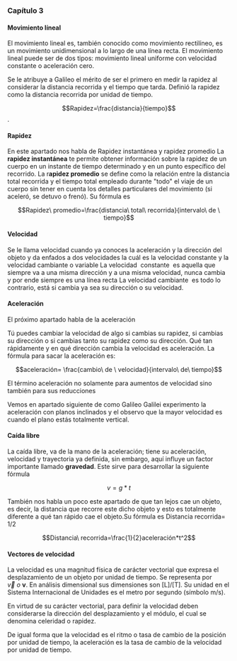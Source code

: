 ### Capítulo 3
#### Movimiento líneal

El movimiento lineal es, también conocido como movimiento rectilíneo, es un movimiento unidimensional a lo largo de una línea recta. El movimiento lineal puede ser de dos tipos: movimiento lineal uniforme con velocidad constante o aceleración cero. 

Se le atribuye a Galileo el mérito de ser el primero en medir la rapidez al considerar la distancia recorrida y el tiempo que tarda. Definió la rapidez como la distancia recorrida por unidad de tiempo. 

$$Rapidez=\frac{distancia}{tiempo}$$.

#### Rapidez

En este apartado nos habla de Rapidez instantánea y rapidez promedio La **rapidez instantánea** te permite obtener información sobre la rapidez de un cuerpo en un instante de tiempo determinado y en un punto específico del recorrido. La r**apidez promedio** se define como la relación entre la distancia total recorrida y el tiempo total empleado durante "todo" el viaje de un cuerpo sin tener en cuenta los detalles particulares del movimiento (si aceleró, se detuvo o frenó). Su fórmula es

$$Rapidez\ promedio=\frac{distancia\ total\ recorrida}{intervalo\ de \ tiempo}$$

#### Velocidad

Se le llama velocidad cuando ya conoces la aceleración y la dirección del objeto y da enfados a dos velocidades la cuál es la velocidad constante y la velocidad cambiante o variable La velocidad  constante  es aquella que siempre va a una misma dirección y a una misma velocidad, nunca cambia y por ende siempre es una línea recta La velocidad cambiante  es todo lo contrario, está si cambia ya sea su dirección o su velocidad.

#### Aceleración

El próximo apartado habla de la aceleración

Tú puedes cambiar la velocidad de algo si cambias su rapidez, si cambias su dirección o si cambias tanto su rapidez como su dirección. Qué tan rápidamente y en qué dirección cambia la velocidad es aceleración. La fórmula para sacar la aceleración es:

$$aceleración= \frac{cambio\ de \ velocidad}{intervalo\ de\ tiempo}$$


El término aceleración no solamente para aumentos de velocidad sino también para sus reducciones

Vemos en apartado siguiente de como Galileo Galilei experimento la aceleración con planos inclinados y el observo que la mayor velocidad es cuando el plano estás totalmente vertical.

#### Caída libre

La caída libre, va de la mano de la aceleración; tiene su aceleración, velocidad y trayectoria ya definida, sin embargo, aquí influye un factor importante llamado **gravedad**. Este sirve para desarrollar la siguiente fórmula

$$v=g*t$$

También nos habla un poco este apartado de que tan lejos cae un objeto, es decir, la distancia que recorre este dicho objeto y esto es totalmente diferente a qué tan rápido cae el objeto.Su fórmula es Distancia recorrida= 1/2 

$$Distancia\ recorrida=\frac{1}{2}aceleración*t^2$$

#### Vectores de velocidad
La velocidad es una magnitud física de carácter vectorial que expresa el desplazamiento de un objeto por unidad de tiempo. Se representa por $\vec {v}\ o\ \mathbf {v}$. En análisis dimensional sus dimensiones son [L]/[T]. Su unidad en el Sistema Internacional de Unidades es el metro por segundo (símbolo m/s).

En virtud de su carácter vectorial, para definir la velocidad deben considerarse la dirección del desplazamiento y el módulo, el cual se denomina celeridad o rapidez.

De igual forma que la velocidad es el ritmo o tasa de cambio de la posición por unidad de tiempo, la aceleración es la tasa de cambio de la velocidad por unidad de tiempo.